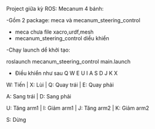 Project giữa kỳ ROS:
Mecanum 4 bánh:


-Gồm 2 package: meca và mecanum_steering_control
+ meca chưa file xacro,urdf,mesh
+ mecanum_steering_control diều khiển

-Chạy launch dể khởi tạo:

roslaunch mecanum_steering_control main.launch

- Điều khiển như sau
Q  W  E        U   I
A  S  D        J   K
   X

W: Tiến | X: Lùi | Q: Quay trái | E: Quay phải

A: Sang trái | D: Sang phải

U: Tăng arm1 | I: Giảm arm1 | J: Tăng arm2 | K: Giảm arm2

S: Dừng

